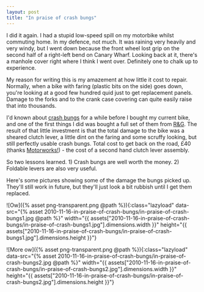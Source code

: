 ```yaml
---
layout: post
title: "In praise of crash bungs"
---
```

I did it again. I had a stupid low-speed spill on my motorbike whilst
commuting home. In my defence, not much. It was raining very heavily and very
windy, but I went down because the front wheel lost grip on the second half of
a right-left bend on Canary Wharf. Looking back at it, there's a manhole cover
right where I think I went over. Definitely one to chalk up to experience.

My reason for writing this is my amazement at how little it cost to repair.
Normally, when a bike with faring (plastic bits on the side) goes down, you're
looking at a good few hundred quid just to get replacement panels. Damage to
the forks and to the crank case covering can quite easily raise that into
thousands.

I'd known about [crash bungs][1] for a while before I bought my current bike,
and one of the first things I did was bought a full set of them from [R&G][2].
The result of that little investment is that the total damage to the bike was
a sheared clutch lever, a little dint on the faring and some scruffy looking,
but still perfectly usable crash bungs. Total cost to get back on the road,
£40 (thanks [Motorworks!][3]) - the cost of a second hand clutch lever
assembly.

So two lessons learned. 1) Crash bungs are well worth the money. 2) Foldable
levers are also very useful.

Here's some pictures showing some of the damage the bungs picked up. They'll
still work in future, but they'll just look a bit rubbish until I get them
replaced.

![Ow]({% asset png-transparent.png @path %}){:class="lazyload" data-src="{% asset 2010-11-16-in-praise-of-crash-bungs/in-praise-of-crash-bungs1.jpg @path %}" width="{{ assets["2010-11-16-in-praise-of-crash-bungs/in-praise-of-crash-bungs1.jpg"].dimensions.width }}" height="{{ assets["2010-11-16-in-praise-of-crash-bungs/in-praise-of-crash-bungs1.jpg"].dimensions.height }}"}

![More ow]({% asset png-transparent.png @path %}){:class="lazyload" data-src="{% asset 2010-11-16-in-praise-of-crash-bungs/in-praise-of-crash-bungs2.jpg @path %}" width="{{ assets["2010-11-16-in-praise-of-crash-bungs/in-praise-of-crash-bungs2.jpg"].dimensions.width }}" height="{{ assets["2010-11-16-in-praise-of-crash-bungs/in-praise-of-crash-bungs2.jpg"].dimensions.height }}"}

   [1]: http://en.wikipedia.org/wiki/Motorcycle_accessories#Crash_damage_protection (Crash bungs)

   [2]: http://www.rg-racing.com/ (R&G Racing)

   [3]: http://www.motorworks.co.uk (Motorworks)
